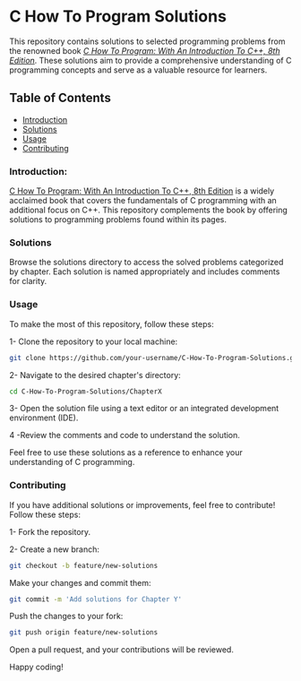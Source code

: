 # C How To Program Solutions
This repository contains solutions to selected programming problems from the renowned book [*C How To Program: With An Introduction To C++, 8th Edition*](https://www.amazon.com/How-Program-8th-Paul-Deitel/dp/0133976890). These solutions aim to provide a comprehensive understanding of C programming concepts and serve as a valuable resource for learners.

## Table of Contents
- [Introduction](#introduction)
- [Solutions](#solutions)
- [Usage](#usage)
- [Contributing](#contributing)

### Introduction: 
[C How To Program: With An Introduction To C++, 8th Edition](https://www.amazon.com/How-Program-8th-Paul-Deitel/dp/0133976890) is a widely acclaimed book that covers the fundamentals of C programming with an additional focus on C++. This repository complements the book by offering solutions to programming problems found within its pages.

### Solutions
Browse the solutions directory to access the solved problems categorized by chapter. Each solution is named appropriately and includes comments for clarity.

### Usage
To make the most of this repository, follow these steps:

1- Clone the repository to your local machine:

```bash
git clone https://github.com/your-username/C-How-To-Program-Solutions.git
```
2- Navigate to the desired chapter's directory:

```bash
cd C-How-To-Program-Solutions/ChapterX
```
3- Open the solution file using a text editor or an integrated development environment (IDE).

4 -Review the comments and code to understand the solution.

Feel free to use these solutions as a reference to enhance your understanding of C programming.

### Contributing
If you have additional solutions or improvements, feel free to contribute! Follow these steps:

1- Fork the repository.

2- Create a new branch:

``` bash
git checkout -b feature/new-solutions
```
Make your changes and commit them:

```bash
git commit -m 'Add solutions for Chapter Y'
```
Push the changes to your fork:

```bash
git push origin feature/new-solutions
```
Open a pull request, and your contributions will be reviewed.

Happy coding!
